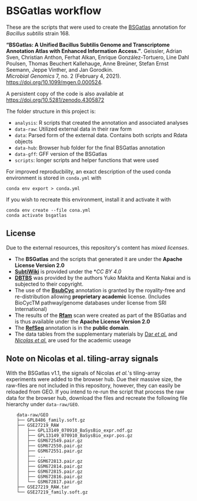 # BSGatlas workflow

These are the scripts that were used to create the [BSGatlas](https://rth.dk/resources/bsgatlas/)
annotation for *Bacillus subtilis* strain 168.

**“BSGatlas: A Unified Bacillus Subtilis Genome and Transcriptome Annotation Atlas with Enhanced Information Access.”**. 
Geissler, Adrian Sven, Christian Anthon, Ferhat Alkan, Enrique González-Tortuero, Line Dahl Poulsen, Thomas Beuchert Kallehauge, Anne Breüner, Stefan Ernst Seemann, Jeppe Vinther, and Jan Gorodkin.   
*Microbial Genomics* 7, no. 2 (February 4, 2021). https://doi.org/10.1099/mgen.0.000524.

A persistent copy of the code is also available at https://doi.org/10.5281/zenodo.4305872

The folder structure in this project is:

* `analysis`: R scripts that created the annotation and associated analyses
* `data-raw`: Utilized external data in their raw form
* `data`: Parsed form of the external data. Contains both scripts and Rdata objects 
* `data-hub`: Browser hub folder for the final BSGatlas annotation
* `data-gff`: GFF version of the BSGatlas
* `scripts`:  longer scripts and helper functions that were used


For improved reproducbility, an exact description of the used conda environment
is stored in `conda.yml` with

    conda env export > conda.yml

If you wish to recreate this environment, install it and activate it with

    conda env create --file cona.yml
    conda activate bsgatlas


## License

Due to the external resources, this repository's content has *mixed licenses*.

* The **BSGatlas** and the scripts that generated it are under the **Apache License Version 2.0**
* [**SubtiWiki**](http://subtiwiki.uni-goettingen.de) is provided under the **CC BY 4.0*
* [**DBTBS**](http://dbtbs.hgc.jp) was provided by the authors Yuko Makita and Kenta Nakai and is subjected to their copyright.
* The use of the [**BsubCyc**](https://bsubcyc.org) annotation is granted by the royality-free and re-distribution allowing **proprietary academic** license.
  (Includes BioCycTM pathway/genome databases under license from SRI International)
* The results of the [**Rfam**](http://rfam.org) scan were created as part of the BSGatlas and is thus available under the **Apache License Version 2.0**
* The [**RefSeq**](https://www.ncbi.nlm.nih.gov/refseq/) annotation is in the **public domain**.
* The data tables from the supplementary materials by [Dar *et al.*](https://science.sciencemag.org/content/352/6282/aad9822) and [*Nicolas et al.*](https://science.sciencemag.org/content/335/6072/1103) are used for the academic useage


## Note on Nicolas et al. tiling-array signals

With the BSGatlas v1.1, the signals of Nicolas *et al.*'s tiling-array experiments
were added to the browser hub. 
Due their massive size, the raw-files are not included in this repository,
however, they can easily be reloaded from GEO. If you intend to re-run
the script that process the raw data for the browser hub, download the files 
and recreate the following file hierarchy under `data-raw/GEO`.


        data-raw/GEO
        ├── GPL8486_family.soft.gz
        ├── GSE27219_RAW
        │   ├── GPL13149_070910_BaSysBio_expr.ndf.gz
        │   ├── GPL13149_070910_BaSysBio_expr.pos.gz
        │   ├── GSM672549.pair.gz
        │   ├── GSM672550.pair.gz
        │   ├── GSM672551.pair.gz
        │   ├── ...
        │   ├── GSM672813.pair.gz
        │   ├── GSM672814.pair.gz
        │   ├── GSM672815.pair.gz
        │   ├── GSM672816.pair.gz
        │   └── GSM672817.pair.gz
        ├── GSE27219_RAW.tar
        └── GSE27219_family.soft.gz


